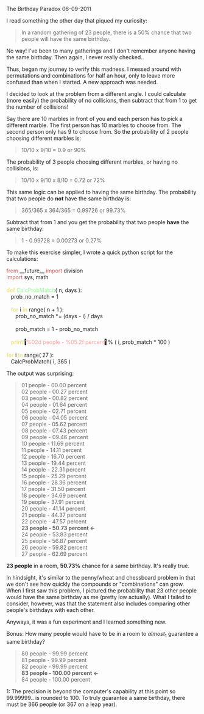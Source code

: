 The Birthday Paradox
06-09-2011    

I read something the other day that piqued my curiosity:

> In a random gathering of 23 people, there is a 50% chance that two people will have the same birthday.

No way! I've been to many gatherings and I don't remember anyone having the same birthday. Then again, I never really checked..

Thus, began my journey to verify this madness. I messed around with permutations and combinations for half an hour, only to leave more confused than when I started. A new approach was needed.

I decided to look at the problem from a different angle. I could calculate (more easily) the probability of no collisions, then subtract that from 1 to get the number of collisions!

Say there are 10 marbles in front of you and each person has to pick a different marble. The first person has 10 marbles to choose from. The second person only has 9 to choose from. So the probability of 2 people choosing different marbles is:

> 10/10 x 9/10 = 0.9 or 90%

The probability of 3 people choosing different marbles, or having no collisions, is:

> 10/10 x 9/10 x 8/10 = 0.72 or 72%

This same logic can be applied to having the same birthday. The probability that two people do **not** have the same birthday is:

> 365/365 x 364/365 = 0.99726 or 99.73%

Subtract that from 1 and you get the probability that two people **have** the same birthday:

> 1 - 0.99728 =  0.00273 or 0.27%

To make this exercise simpler, I wrote a quick python script for the calculations:

<div id="code">
<font color="#cd5c5c">from</font>&nbsp;__future__ <font color="#cd5c5c">import</font>&nbsp;division<br>
<font color="#cd5c5c">import</font>&nbsp;sys, math<br>
<br>
<font color="#f0e68c"><b>def</b></font>&nbsp;<font color="#98fb98">CalcProbMatch</font>( n, days ):<br>
&nbsp;&nbsp; prob_no_match = 1<br>
<br>
&nbsp;&nbsp; <font color="#f0e68c"><b>for</b></font>&nbsp;i <font color="#f0e68c"><b>in</b></font>&nbsp;range( n + 1 ):<br>
&nbsp;&nbsp;&nbsp;&nbsp;&nbsp;&nbsp;prob_no_match *= (days - i) / days<br>
<br>
&nbsp;&nbsp;&nbsp;&nbsp;&nbsp;&nbsp;prob_match = 1 - prob_no_match<br>
<br>
&nbsp;&nbsp; <font color="#f0e68c"><b>print</b></font>&nbsp;<span style="background-color: #333333"><font color="#ffffff">'</font></span><font color="#ffa0a0">%02d people - %05.2f percent</font><span style="background-color: #333333"><font color="#ffffff">'</font></span>&nbsp;% ( i, prob_match * 100 )<br>
<br>
<font color="#f0e68c"><b>for</b></font>&nbsp;i <font color="#f0e68c"><b>in</b></font>&nbsp;range( 27 ):<br>
&nbsp;&nbsp; CalcProbMatch( i, 365 )<br>
</div>

The output was surprising:

> 01 people - 00.00 percent  
02 people - 00.27 percent  
03 people - 00.82 percent  
04 people - 01.64 percent  
05 people - 02.71 percent  
06 people - 04.05 percent  
07 people - 05.62 percent  
08 people - 07.43 percent  
09 people - 09.46 percent  
10 people - 11.69 percent  
11 people - 14.11 percent  
12 people - 16.70 percent  
13 people - 19.44 percent  
14 people - 22.31 percent  
15 people - 25.29 percent  
16 people - 28.36 percent  
17 people - 31.50 percent  
18 people - 34.69 percent  
19 people - 37.91 percent  
20 people - 41.14 percent  
21 people - 44.37 percent  
22 people - 47.57 percent  
<b>23 people - 50.73 percent <-</b>    
24 people - 53.83 percent  
25 people - 56.87 percent    
26 people - 59.82 percent  
27 people - 62.69 percent  

**23 people** in a room, **50.73%** chance for a same birthday. It's really true.

In hindsight, it's similar to the penny/wheat and chessboard problem in that we don't see how quickly the compounds or "combinations" can grow. When I first saw this problem, I pictured the probability that 23 other people would have the same birthday as me (pretty low actually). What I failed to consider, however, was that the statement also includes comparing other people's birthdays with each other.

Anyways, it was a fun experiment and I learned something new.

Bonus: How many people would have to be in a room to *almost*<sub>1</sub> guarantee a same birthday?

> 80 people - 99.99 percent  
81 people - 99.99 percent  
82 people - 99.99 percent  
<b>83 people - 100.00 percent <-</b>  
84 people - 100.00 percent  

1: The precision is beyond the computer's capability at this point so 99.99999.. is rounded to 100. To truly guarantee a same birthday, there must be 366 people (or 367 on a leap year).
